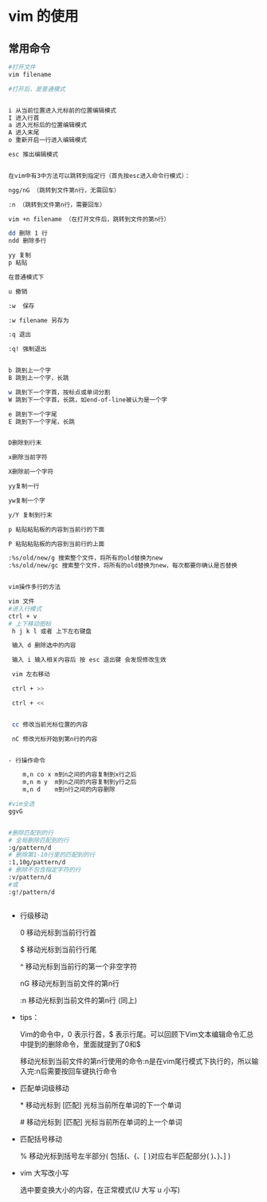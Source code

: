 # vim 的使用

## 常用命令

```sh
#打开文件
vim filename

#打开后，是普通模式


i 从当前位置进入光标前的位置编辑模式
I 进入行首
a 进入光标后的位置编辑模式
A 进入末尾
o 重新开启一行进入编辑模式

esc 推出编辑模式


在vim中有3中方法可以跳转到指定行（首先按esc进入命令行模式）：

ngg/nG （跳转到文件第n行，无需回车）

:n （跳转到文件第n行，需要回车）

vim +n filename （在打开文件后，跳转到文件的第n行）

dd 删除 1 行
ndd 删除多行

yy 复制
p 粘贴

在普通模式下

u 撤销

:w  保存

:w filename 另存为

:q 退出

:q! 强制退出


b 跳到上一个字
B 跳到上一个字，长跳

w 跳到下一个字首，按标点或单词分割
W 跳到下一个字首，长跳，如end-of-line被认为是一个字

e 跳到下一个字尾
E 跳到下一个字尾，长跳


D删除到行末

x删除当前字符

X删除前一个字符

yy复制一行

yw复制一个字

y/Y 复制到行末

p 粘贴粘贴板的内容到当前行的下面

P 粘贴粘贴板的内容到当前行的上面

:%s/old/new/g 搜索整个文件，将所有的old替换为new
:%s/old/new/gc 搜索整个文件，将所有的old替换为new，每次都要你确认是否替换


vim操作多行的方法

vim 文件
#进入行模式
ctrl + v 
# 上下移动图标
 h j k l 或者 上下左右键盘

 输入 d 删除选中的内容

 输入 i 输入相关内容后 按 esc 退出键 会发现修改生效

 vim 左右移动

 ctrl + >>

 ctrl + <<


 cc 修改当前光标位置的内容

 nC 修改光标开始到第n行的内容


- 行操作命令

    m,n co x m到n之间的内容复制到x行之后
    m,n m y  m到n之间的内容复制到y行之后
    m,n d    m到n行之间的内容删除

#vim全选
ggvG


#删除匹配到的行
# 全局删除匹配到的行
:g/pattern/d
# 删除第1-10行里的匹配到的行
:1,10g/pattern/d
# 删除不包含指定字符的行
:v/pattern/d
#或
:g!/pattern/d



```

- 行级移动


    0         移动光标到当前行行首

    $        移动光标到当前行行尾

    ^         移动光标到当前行的第一个非空字符

    nG       移动光标到当前文件的第n行

    :n       移动光标到当前文件的第n行 (同上)

- tips：

     Vim的命令中，0 表示行首，$ 表示行尾。可以回顾下Vim文本编辑命令汇总中提到的删除命令，里面就提到了0和$

    移动光标到当前文件的第n行使用的命令:n是在vim尾行模式下执行的，所以输入完:n后需要按回车键执行命令

- 匹配单词级移动

    \*        移动光标到 [匹配] 光标当前所在单词的下一个单词
    
    \#        移动光标到 [匹配] 光标当前所在单词的上一个单词

- 匹配括号移动

    %        移动光标到括号左半部分( 包括(、{、[ )对应右半匹配部分( )、}、] )

- vim 大写改小写

    选中要变换大小的内容，在正常模式(U 大写 u 小写)
    